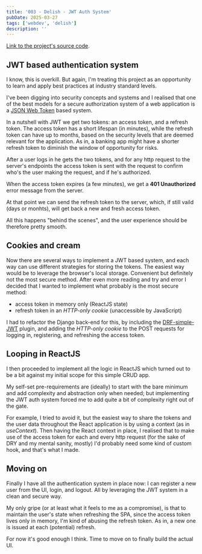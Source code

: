 ```yaml
---
title: '003 - Delish - JWT Auth System'
pubDate: 2025-03-27
tags: ['webdev', 'delish']
description: ''
---
```


[Link to the project's source code](https://github.com/mauromotion/delish-bookmarks).

## JWT based authentication system

I know, this is overkill. But again, I'm treating this project as an opportunity to learn and apply best practices at industry standard levels.

I've been digging into security concepts and systems and I realised that one of the best models for a secure authorization system of a web application is a [JSON Web Token](https://jwt.io/introduction) based system.

In a nutshell with JWT we get two tokens: an access token, and a refresh token.
The access token has a short lifespan (in minutes), while the refresh token can have up to months, based on the security levels that are deemed relevant for the application. As in, a banking app might have a shorter refresh token to diminish the window of opportunity for risks.

After a user logs in he gets the two tokens, and for any http request to the server's endpoints the access token is sent with the request to confirm who's the user making the request, and if he's authorized.

When the access token expires (a few minutes), we get a **401 Unauthorized** error message from the server.

At that point we can send the refresh token to the server, which, if still vaild (days or monhts), will get back a new and fresh access token.

All this happens "behind the scenes", and the user experience should be therefore pretty smooth.

## Cookies and cream

Now there are several ways to implement a JWT based system, and each way can use different strategies for storing the tokens.
The easiest way would be to leverage the browser's local storage. Convenient but definitely not the most secure method.
After even more reading and try and error I decided that I wanted to implement what probably is the most secure method:

- access token in memory only (ReactJS state)
- refresh token in an _HTTP-only cookie_ (unaccessible by JavaScript)

I had to refactor the Django back-end for this, by including the [DRF-simple-JWT](https://github.com/jazzband/djangorestframework-simplejwt) plugin, and adding the _HTTP-only cookie_ to the POST requests for logging in, registering, and refreshing the access token.

## Looping in ReactJS

I then proceeded to implement all the logic in ReactJS which turned out to be a bit against my initial scope for this simple CRUD app.

My self-set pre-requirements are (ideally) to start with the bare minimum and add complexity and abstraction only when needed; but implementing the JWT auth system forced me to add quite a bit of complexity right out of the gate.

For example, I tried to avoid it, but the easiest way to share the tokens and the user data throughout the React application is by using a context (as in _useContext_).
Then having the React context in place, I realised that to make use of the access token for each and every http request (for the sake of DRY and my mental sanity, mostly) I'd probably need some kind of custom hook, and that's what I made.

## Moving on

Finally I have all the authentication system in place now: I can register a new user from the UI, login, and logout. All by leveraging the JWT system in a clean and secure way.

My only gripe (or at least what it feels to me as a compromise), is that to maintain the user's state when refreshing the SPA, since the access token lives only in memory, I'm kind of abusing the refresh token. As in, a new one is issued at each (potential) refresh.

For now it's good enough I think. Time to move on to finally build the actual UI.
